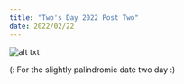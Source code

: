 ```yaml
---
title: "Two's Day 2022 Post Two"
date: 2022/02/22
---
```


![alt txt](https://raw.githubusercontent.com/DNF78/github-pages-with-jekyll/main/assets/Owl.jpg "Twittle")

(: For the slightly palindromic date two day :)  






